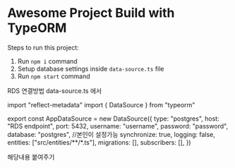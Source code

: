 # Awesome Project Build with TypeORM

Steps to run this project:

1. Run `npm i` command
2. Setup database settings inside `data-source.ts` file
3. Run `npm start` command


RDS 연결방법
data-source.ts 에서

import "reflect-metadata"
import { DataSource } from "typeorm"

export const AppDataSource = new DataSource({
    type: "postgres",
    host: "RDS endpoint", 
    port: 5432,
    username: "username",
    password: "password",
    database: "postgres", //본인이 설정가능
    synchronize: true,
    logging: false,
    entities: ["src/entities/**/*.ts"],
    migrations: [],
    subscribers: [],
})

해당내용 붙여주기
